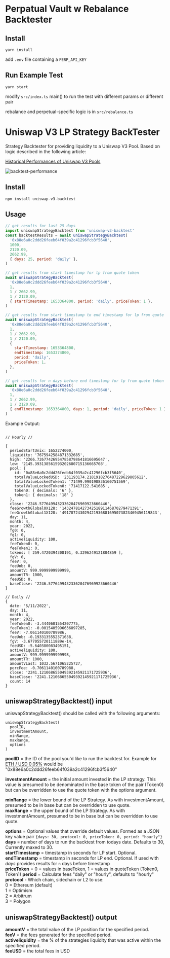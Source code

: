 # Perpatual Vault w Rebalance Backtester

## Install

```shell
yarn install
```

add `.env` file containing a `PERP_API_KEY`

## Run Example Test

```
yarn start
```

modify `src/index.ts` main() to run the test with different params or different pair

rebalance and perpetual-specific logic is in `src/rebalance.ts`

# Uniswap V3 LP Strategy BackTester

Strategy Backtester for providing liquidity to a Uniswap V3 Pool. Based on logic described in the following article:

[Historical Performances of Uniswap V3 Pools](https://defi-lab.medium.com/historical-performances-of-uniswap-l3-pools-2de713f7c70f)

![backtest-performance](https://user-images.githubusercontent.com/5744432/167617903-efd0829f-0b32-4c7f-b611-47398d8e435c.png)

## Install

```shell
npm install uniswap-v3-backtest
```

## Usage

```js
// get results for last 25 days
import uniswapStrategyBacktest from 'uniswap-v3-backtest'
const backtestResults = await uniswapStrategyBacktest(
  '0x88e6a0c2ddd26feeb64f039a2c41296fcb3f5640',
  1000,
  2120.09,
  2662.99,
  { days: 25, period: 'daily' },
)

// get results from start timestamp for lp from quote token
await uniswapStrategyBacktest(
  '0x88e6a0c2ddd26feeb64f039a2c41296fcb3f5640',
  1,
  1 / 2662.99,
  1 / 2120.09,
  { startTimestamp: 1653364800, period: 'daily', priceToken: 1 },
)

// get results from start timestamp to end timestamp for lp from quote token
await uniswapStrategyBacktest(
  '0x88e6a0c2ddd26feeb64f039a2c41296fcb3f5640',
  1,
  1 / 2662.99,
  1 / 2120.09,
  {
    startTimestamp: 1653364800,
    endTimestamp: 1653374800,
    period: 'daily',
    priceToken: 1,
  },
)

// get results for n days before end timestamp for lp from quote token
await uniswapStrategyBacktest(
  '0x88e6a0c2ddd26feeb64f039a2c41296fcb3f5640',
  1,
  1 / 2662.99,
  1 / 2120.09,
  { endTimestamp: 1653364800, days: 1, period: 'daily', priceToken: 1 },
)
```

Example Output:

```

// Hourly //

{
  periodStartUnix: 1652274000,
  liquidity: '7675942584871332685',
  high: '2266.726774269547858798641816695647',
  low: '2145.393138561593202680715136665708',
  pool: {
    id: '0x88e6a0c2ddd26feeb64f039a2c41296fcb3f5640',
    totalValueLockedUSD: '231193174.2181918276487229629805612',
    totalValueLockedToken1: '71499.990198836160751569',
    totalValueLockedToken0: '71417122.541685',
    token0: { decimals: '6' },
    token1: { decimals: '18' }
  },
  close: '2246.577649943233620476969923660446',
  feeGrowthGlobal0X128: '1432478142734251891146870279471391',
  feeGrowthGlobal1X128: '491787243029421936881695073823469456119843',
  day: 11,
  month: 4,
  year: 2022,
  fg0: 0,
  fg1: 0,
  activeliquidity: 100,
  feeToken0: 0,
  feeToken1: 0,
  tokens: [ 259.4720394308191, 0.3296249121804859 ],
  fgV: 0,
  feeV: 0,
  feeUnb: 0,
  amountV: 999.9999999999999,
  amountTR: 1000,
  feeUSD: 0,
  baseClose: '2246.577649943233620476969923660446'
}

// Daily //
{
  date: '5/11/2022',
  day: 11,
  month: 4,
  year: 2022,
  feeToken0: -3.4440601554207775,
  feeToken1: -0.0015405996636897285,
  feeV: -7.061140100789986,
  feeUnb: -0.1933135552371638,
  fgV: -3.677055720111889e-14,
  feeUSD: -5.640380083495151,
  activeliquidity: 100,
  amountV: 999.9999999999998,
  amountTR: 1000,
  amountVLast: 1032.5671065225727,
  percFee: -0.7061140100789988,
  close: '2241.121068655049392145921171725936',
  baseClose: '2241.121068655049392145921171725936',
  count: 14
}
```

## **uniswapStrategyBacktest() input**

uniswapStrategyBacktest() should be called with the following arguments:

```
uniswapStrategyBacktest(
  poolID,
  investmentAmount,
  minRange,
  maxRange,
  options
)
```

**poolID** = the ID of the pool you'd like to run the backtest for. Example for [ETH / USD 0.05%](https://info.uniswap.org/#/pools/0x88e6a0c2ddd26feeb64f039a2c41296fcb3f5640) would be "0x88e6a0c2ddd26feeb64f039a2c41296fcb3f5640"

**investmentAmount** = the initial amount invested in the LP strategy. This value is presumed to be denominated in the base token of the pair (Token0) but can be overridden to use the quote token with the options argument.

**minRange** = the lower bound of the LP Strategy. As with investmentAmount, presumed to be in base but can be overridden to use quote.  
**maxRange** = the upper bound of the LP Strategy. As with investmentAmount, presumed to be in base but can be overridden to use quote.

**options** = Optional values that override default values. Formed as a JSON key value pair `{days: 30, protocol: 0, priceToken: 0, period: "hourly"}`  
 **days** = number of days to run the backtest from todays date. Defaults to 30, Currently maxed to 30.  
 **startTimestamp** = timestamp in seconds for LP start. Optional.  
 **endTimestamp** = timestamp in seconds for LP end. Optional. If used with _days_ provides results for `n` days before timestamp  
 **priceToken** = 0 = values in baseToken, 1 = values in quoteToken (Token0, Token1)
**period** = Calculate fees "daily" or "hourly", defaults to "hourly"  
 **protocol** - Which chain, sidechain or L2 to use:  
 0 = Ethereum (default)  
 1 = Optimism  
 2 = Arbitrum  
 3 = Polygon

## **uniswapStrategyBacktest() output**

**amountV** = the total value of the LP position for the specified period.  
**feeV** = the fees generated for the specified period.  
**activeliquidity** = the % of the strategies liquidity that was active within the specified period.  
**feeUSD** = the total fees in USD
